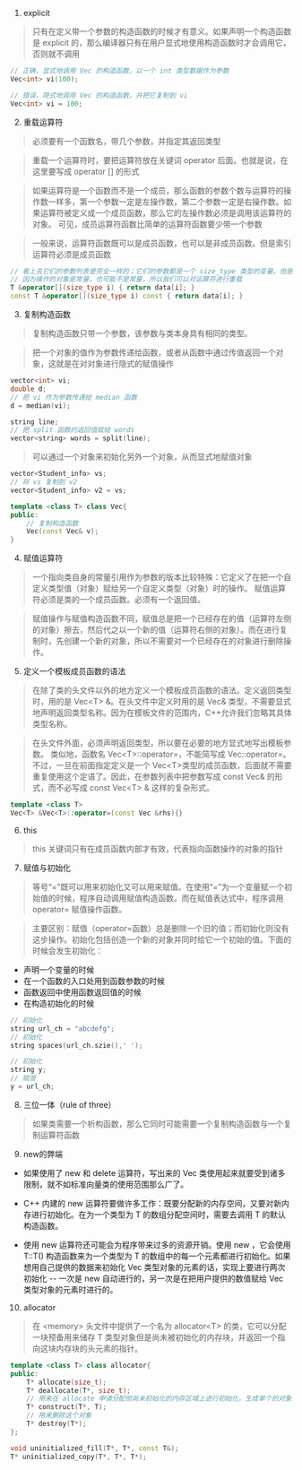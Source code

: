 1. explicit

> 只有在定义带一个参数的构造函数的时候才有意义。如果声明一个构造函数是 explicit 的，那么编译器只有在用户显式地使用构造函数时才会调用它，否则就不调用

```cpp
// 正确，显式地调用 Vec 的构造函数，以一个 int 类型数据作为参数
Vec<int> vi(100);

// 错误，隐式地调用 Vec 的构造函数，并把它复制到 vi
Vec<int> vi = 100;
```

2. 重载运算符

> 必须要有一个函数名，带几个参数，并指定其返回类型

> 重载一个运算符时，要把运算符放在关键词 operator 后面。也就是说，在这里要写成 operator [] 的形式

> 如果运算符是一个函数而不是一个成员，那么函数的参数个数与运算符的操作数一样多，第一个参数一定是左操作数，第二个参数一定是右操作数。如果运算符被定义成一个成员函数，那么它的左操作数必须是调用该运算符的对象。
> 可见，成员运算符函数比简单的运算符函数要少带一个参数

> 一般来说，运算符函数既可以是成员函数，也可以是非成员函数。但是索引运算符必须是成员函数

```cpp
// 看上去它们的参数列表是完全一样的；它们的参数都是一个 size_type 类型的变量。但是类中的每一个成员函数，包括这些运算符函数，都必须带一个隐式的参数作为作用对象。
// 因为操作的对象是常量，也可能不是常量，所以我们可以对运算符进行重载
T &operator[](size_type i) { return data[i]; }
const T &operator[](size_type i) const { return data[i]; }
```

3. 复制构造函数

> 复制构造函数只带一个参数，该参数与类本身具有相同的类型。

> 把一个对象的值作为参数传递给函数，或者从函数中通过传值返回一个对象，这就是在对对象进行隐式的赋值操作

```cpp
vector<int> vi;
double d; 
// 把 vi 作为参数传递给 median 函数
d = median(vi);

string line;
// 把 split 函数的返回值赋给 words
vector<string> words = split(line);
```

> 可以通过一个对象来初始化另外一个对象，从而显式地赋值对象

```cpp
vector<Student_info> vs;
// 将 vs 复制到 v2
vector<Student_info> v2 = vs;
```

```cpp
template <class T> class Vec{
public:
    // 复制构造函数
    Vec(const Vec& v);
}
```

4. 赋值运算符

> 一个指向类自身的常量引用作为参数的版本比较特殊：它定义了在把一个自定义类型值（对象）赋给另一个自定义类型（对象）时的操作。
> 赋值运算符必须是类的一个成员函数。必须有一个返回值。

> 赋值操作与赋值构造函数不同，赋值总是把一个已经存在的值（运算符左侧的对象）擦去，然后代之以一个新的值（运算符右侧的对象）。而在进行复制时，先创建一个新的对象，所以不需要对一个已经存在的对象进行删除操作。


5. 定义一个模板成员函数的语法

> 在除了类的头文件以外的地方定义一个模板成员函数的语法。定义返回类型时，用的是 Vec\<T> &。在头文件中定义时用的是 Vec& 类型，不需要显式地声明返回类型名称。因为在模板文件的范围内，C++允许我们忽略其具体类型名称。

> 在头文件外面，必须声明返回类型，所以要在必要的地方显式地写出模板参数。
> 类似地，函数名 Vec\<T>::operator=，不能简写成 Vec::operator=。
> 不过，一旦在前面指定定义是一个 Vec\<T>类型的成员函数，后面就不需要重复使用这个定语了。因此，在参数列表中把参数写成 const Vec& 的形式，而不必写成 const Vec\<T> & 这样的复杂形式。

```cpp
template <class T>
Vec<T> &Vec<T>::operator=(const Vec &rhs){}
```

6. this 

> this 关键词只有在成员函数内部才有效，代表指向函数操作的对象的指针

7. 赋值与初始化

> 等号“=”既可以用来初始化又可以用来赋值。在使用“=”为一个变量赋一个初始值的时候，程序自动调用赋值构造函数。而在赋值表达式中，程序调用 operator= 赋值操作函数。

> 主要区别：赋值（operator=函数）总是删除一个旧的值；而初始化则没有这步操作。初始化包括创造一个新的对象并同时给它一个初始的值。下面的时候会发生初始化：
   - 声明一个变量的时候
   - 在一个函数的入口处用到函数参数的时候
   - 函数返回中使用函数返回值的时候
   - 在构造初始化的时候

```cpp
// 初始化
string url_ch = "abcdefg";
// 初始化
string spaces(url_ch.szie(),' ');

// 初始化
string y;
// 赋值
y = url_ch;
```

8. 三位一体（rule of three）

> 如果类需要一个析构函数，那么它同时可能需要一个复制构造函数与一个复制运算符函数

9. new的弊端

- 如果使用了 new 和 delete 运算符，写出来的 Vec 类使用起来就要受到诸多限制，就不如标准向量类的使用范围那么广了。

- C++ 内建的 new 运算符要做许多工作：既要分配新的内存空间，又要对新内存进行初始化。在为一个类型为 T 的数组分配空间时，需要去调用 T 的默认构造函数。

- 使用 new 运算符还可能会为程序带来过多的资源开销。使用 new ，它会使用 T::T() 构造函数来为一个类型为 T 的数组中的每一个元素都进行初始化。如果想用自己提供的数据来初始化 Vec 类型对象的元素的话，实现上要进行两次初始化 -- 一次是 new 自动进行的，另一次是在把用户提供的数值赋给 Vec 类型对象的元素时进行的。

10. allocator

> 在 \<memory> 头文件中提供了一个名为 allocator\<T> 的类，它可以分配一块预备用来储存 T 类型对象但是尚未被初始化的内存块，并返回一个指向这块内存块的头元素的指针。

```cpp
template <class T> class allocator{
public:
    T* allocate(size_t);
    T* deallocate(T*, size_t);
    // 用来在 allocate 申请分配但尚未初始化的内存区域上进行初始化，生成单个的对象
    T* construct(T*, T);
    // 用来删除这个对象
    T* destroy(T*);
};

void uninitialized_fill(T*, T*, const T&);
T* uninitialized_copy(T*, T*, T*);
```